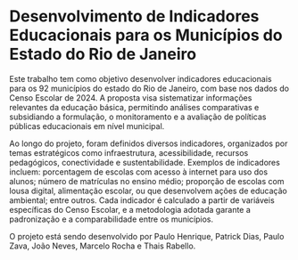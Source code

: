 # Desenvolvimento de Indicadores Educacionais para os Municípios do Estado do Rio de Janeiro
Este trabalho tem como objetivo desenvolver indicadores educacionais para os 92 municípios do estado do Rio de Janeiro, com base nos dados do Censo Escolar de 2024. A proposta visa sistematizar informações relevantes da educação básica, permitindo análises comparativas e subsidiando a formulação, o monitoramento e a avaliação de políticas públicas educacionais em nível municipal.

Ao longo do projeto, foram definidos diversos indicadores, organizados por temas estratégicos como infraestrutura, acessibilidade, recursos pedagógicos, conectividade e sustentabilidade. Exemplos de indicadores incluem: porcentagem de escolas com acesso à internet para uso dos alunos; número de matrículas no ensino médio; proporção de escolas com lousa digital, alimentação escolar, ou que desenvolvem ações de educação ambiental; entre outros. Cada indicador é calculado a partir de variáveis específicas do Censo Escolar, e a metodologia adotada garante a padronização e a comparabilidade entre os municípios.

O projeto está sendo desenvolvido por Paulo Henrique, Patrick Dias, Paulo Zava, João Neves, Marcelo Rocha e Thais Rabello.
